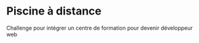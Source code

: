 # Piscine à distance<br />
Challenge pour intégrer un centre de formation pour devenir développeur web
